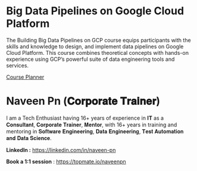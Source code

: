 # Big Data Pipelines on Google Cloud Platform			

The Building Big Data Pipelines on GCP course equips participants with the skills and knowledge to design, and implement data pipelines on Google Cloud Platform. This course combines theoretical concepts with hands-on experience using GCP’s powerful suite of data engineering tools and services. 

[Course Planner](https://docs.google.com/spreadsheets/u/0/d/e/2PACX-1vT-roFOeq7ynM5RNQrnS6bUn3kK4enjsgVQx6eHbkgIxF0aKfwL1EzlUVDRVHdG8ZNCyIrGDtHpqQEO/pubhtml?gid=0&single=true&pli=1)

# Naveen Pn (𝐂𝐨𝐫𝐩𝐨𝐫𝐚𝐭𝐞 𝐓𝐫𝐚𝐢𝐧𝐞𝐫) 

I am a Tech Enthusiast having 16+ years of experience in 𝐈𝐓 as a 𝐂𝐨𝐧𝐬𝐮𝐥𝐭𝐚𝐧𝐭, 𝐂𝐨𝐫𝐩𝐨𝐫𝐚𝐭𝐞 𝐓𝐫𝐚𝐢𝐧𝐞𝐫, 𝐌𝐞𝐧𝐭𝐨𝐫, with 16+ years in training and mentoring in 𝐒𝐨𝐟𝐭𝐰𝐚𝐫𝐞 𝐄𝐧𝐠𝐢𝐧𝐞𝐞𝐫𝐢𝐧𝐠, 𝐃𝐚𝐭𝐚 𝐄𝐧𝐠𝐢𝐧𝐞𝐞𝐫𝐢𝐧𝐠, 𝐓𝐞𝐬𝐭 𝐀𝐮𝐭𝐨𝐦𝐚𝐭𝐢𝐨𝐧 𝐚𝐧𝐝 𝐃𝐚𝐭𝐚 𝐒𝐜𝐢𝐞𝐧𝐜𝐞.

**LinkedIn :** https://linkedin.com/in/naveen-pn

**Book a 1:1 session** : https://topmate.io/naveenpn

